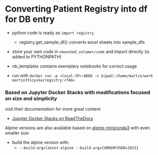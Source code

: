 # Converting Patient Registry into df for DB entry

+ python code is ready as `import registry`
    * registry.get_sample_df() converts excel sheets into sample_dfs

+ store your own code in `<mounted_volume>/code` and import directly (is added to PYTHONPATH)

+ nb_templates contains exemplary notebooks for correct usage

+ run with `docker run -p <local-IP>:8888 -v $(pwd):/home/martin/work martin37szyska/registry:<TAG>`



### Based on Jupyter Docker Stacks with modifications focused on size and simplicity

visit their documentation for more great content
* [Jupyter Docker Stacks on ReadTheDocs](http://jupyter-docker-stacks.readthedocs.io/en/latest/index.html)

Alpine versions are also available based on [alpine-miniconda3](https://hub.docker.com/r/frolvlad/alpine-miniconda3) with even smaller size

+ build the alpine version with:
    * `--build-arg=latest-alpine --build-arg=CURRENTUSER=10151`